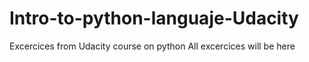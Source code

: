 # Intro-to-python-languaje-Udacity
Excercices from Udacity course on python
All excercices will be here
